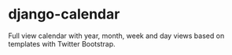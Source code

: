 # django-calendar
Full view calendar with year, month, week and day views based on templates with Twitter Bootstrap.
